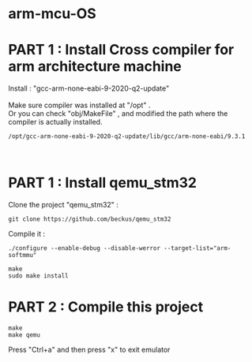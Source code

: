 # arm-mcu-OS

PART 1 : Install Cross compiler for arm architecture machine
=

Install : "gcc-arm-none-eabi-9-2020-q2-update" 
<br><br>
Make sure compiler was installed at "/opt" .<br> 
Or you can check "obj/MakeFile" , and modified the path where the compiler is actually installed.<br>

	/opt/gcc-arm-none-eabi-9-2020-q2-update/lib/gcc/arm-none-eabi/9.3.1
<br>


PART 1 : Install qemu_stm32
=
Clone the project "qemu_stm32" :

    git clone https://github.com/beckus/qemu_stm32

Compile it :

    ./configure --enable-debug --disable-werror --target-list="arm-softmmu"

    make
    sudo make install


PART 2 : Compile this project
=

    make
    make qemu

Press "Ctrl+a" and then press "x" to exit emulator

